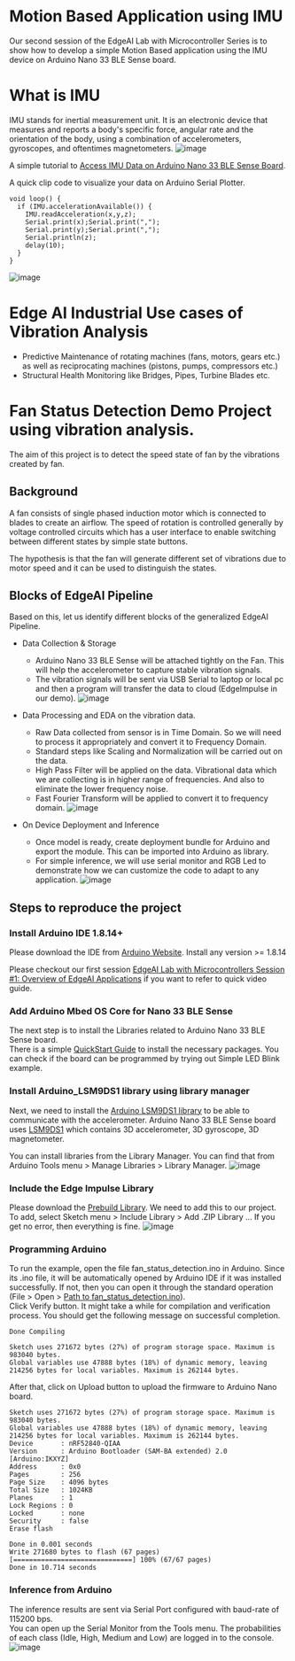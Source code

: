 # Motion Based Application using IMU
Our second session of the EdgeAI Lab with Microcontroller Series is to show how to develop a simple Motion Based application using the IMU device on Arduino Nano 33 BLE Sense board. 

# What is IMU
IMU stands for inertial measurement unit. It is an electronic device that measures and reports a body's specific force, angular rate and the orientation of the body, using a combination of accelerometers, gyroscopes, and oftentimes magnetometers.
![image](images/arduino_nano.png)

A simple tutorial to [Access IMU Data on Arduino Nano 33 BLE Sense Board](https://docs.arduino.cc/tutorials/nano-33-ble-sense/imu_accelerometer).

A quick clip code to visualize your data on Arduino Serial Plotter.
```
void loop() {
  if (IMU.accelerationAvailable()) {
    IMU.readAcceleration(x,y,z);
    Serial.print(x);Serial.print(",");
    Serial.print(y);Serial.print(",");
    Serial.println(z);
    delay(10);
  }
}
```
![image](images/serial_plotter.png)


# Edge AI Industrial Use cases of Vibration Analysis
- Predictive Maintenance of rotating machines (fans, motors, gears etc.) as well as reciprocating machines (pistons, pumps, compressors etc.)
- Structural Health Monitoring like Bridges, Pipes, Turbine Blades etc.

# Fan Status Detection Demo Project using vibration analysis.
The aim of this project is to detect the speed state of fan by the vibrations created by fan.

## Background
A fan consists of single phased induction motor which is connected to blades to create an airflow. The speed of rotation is controlled generally by voltage controlled circuits which has a user interface to enable switching between different states by simple state buttons.

The hypothesis is that the fan will generate different set of vibrations due to motor speed and it can be used to distinguish the states.

## Blocks of EdgeAI Pipeline
Based on this, let us identify different blocks of the generalized EdgeAI Pipeline.
- Data Collection & Storage
  - Arduino Nano 33 BLE Sense will be attached tightly on the Fan. This will help the accelerometer to capture stable vibration signals.
  - The vibration signals will be sent via USB Serial to laptop or local pc and then a program will transfer the data to cloud (EdgeImpulse in our demo).
![image](https://user-images.githubusercontent.com/948498/131223377-8e8fef52-63ad-4aa2-b278-f0c1beac0c28.png)

- Data Processing and EDA on the vibration data.
  - Raw Data collected from sensor is in Time Domain. So we will need to process it appropriately and convert it to Frequency Domain.
  - Standard steps like Scaling and Normalization will be carried out on the data.
  - High Pass Filter will be applied on the data. Vibrational data which we are collecting is in higher range of frequencies. And also to eliminate the lower frequency noise.
  - Fast Fourier Transform will be applied to convert it to frequency domain.
![image](https://user-images.githubusercontent.com/948498/131223067-0bfda47d-ba47-4671-a196-e82c0655cebd.png)

- On Device Deployment and Inference
  - Once model is ready, create deployment bundle for Arduino and export the module. This can be imported into Arduino as library. 
  - For simple inference, we will use serial monitor and RGB Led to demonstrate how we can customize the code to adapt to any application.
![image](https://user-images.githubusercontent.com/948498/131223316-f4806959-2171-44aa-9110-742a47814386.png)


## Steps to reproduce the project
### Install Arduino IDE 1.8.14+ 
Please download the IDE from [Arduino Website](https://www.arduino.cc/en/software). Install any version >= 1.8.14 

Please checkout our first session [EdgeAI Lab with Microcontrollers Session #1: Overview of EdgeAI Applications](https://youtu.be/S9Ejmi_3Vrw?t=2412) if you want to refer to quick video guide.


### Add Arduino Mbed OS Core for Nano 33 BLE Sense
The next step is to install the Libraries related to Arduino Nano 33 BLE Sense board.<br>
There is a simple [QuickStart Guide](https://docs.arduino.cc/hardware/nano-33-ble-sense) to install the necessary packages. You can check if the board can be programmed by trying out Simple LED Blink example.


### Install Arduino_LSM9DS1 library using library manager
Next, we need to install the [Arduino LSM9DS1 library](https://www.arduino.cc/en/Reference/ArduinoLSM9DS1) to be able to communicate with the accelerometer. Arduino Nano 33 BLE Sense board uses [LSM9DS1](https://content.arduino.cc/assets/Nano_BLE_Sense_lsm9ds1.pdf) which contains 3D accelerometer, 3D gyroscope, 3D magnetometer. 

You can install libraries from the Library Manager. You can find that from Arduino Tools menu > Manage Libraries > Library Manager.
![image](images/install_accelerometer.png)


### Include the Edge Impulse Library
Please download the [Prebuild Library](ei-fan_status_detection_using_vibration-arduino-1.0.4.zip). We need to add this to our project.<br>
To add, select Sketch menu > Include Library > Add .ZIP Library ...
If you get no error, then everything is fine.
![image](images/install_edgeimpulselibrary.png)

### Programming Arduino
To run the example, open the file fan_status_detection.ino in Arduino. Since its .ino file, it will be automatically opened by Arduino IDE if it was installed successfully. If not, then you can open it through the standard operation (File > Open > [Path to fan_status_detection.ino](fan_status_detection/fan_status_detection.ino)).<br>
Click Verify button. It might take a while for compilation and verification process. You should get the following message on successful completion.
```
Done Compiling

Sketch uses 271672 bytes (27%) of program storage space. Maximum is 983040 bytes.
Global variables use 47888 bytes (18%) of dynamic memory, leaving 214256 bytes for local variables. Maximum is 262144 bytes.
```

After that, click on Upload button to upload the firmware to Arduino Nano board.
```
Sketch uses 271672 bytes (27%) of program storage space. Maximum is 983040 bytes.
Global variables use 47888 bytes (18%) of dynamic memory, leaving 214256 bytes for local variables. Maximum is 262144 bytes.
Device       : nRF52840-QIAA
Version      : Arduino Bootloader (SAM-BA extended) 2.0 [Arduino:IKXYZ]
Address      : 0x0
Pages        : 256
Page Size    : 4096 bytes
Total Size   : 1024KB
Planes       : 1
Lock Regions : 0
Locked       : none
Security     : false
Erase flash

Done in 0.001 seconds
Write 271680 bytes to flash (67 pages)
[==============================] 100% (67/67 pages)
Done in 10.714 seconds
```

### Inference from Arduino
The inference results are sent via Serial Port configured with baud-rate of 115200 bps.<br>
You can open up the Serial Monitor from the Tools menu.
The probabilities of each class (Idle, High, Medium and Low) are logged in to the console.
![image](images/inference_results.png)

